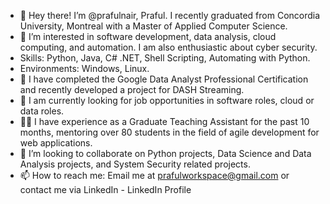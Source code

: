- 👋 Hey there! I’m @prafulnair, Praful. I recently graduated from Concordia University, Montreal with a Master of Applied Computer Science.
- 👀 I’m interested in software development, data analysis, cloud computing, and automation. I am also enthusiastic about cyber security.
- Skills: Python, Java, C# .NET, Shell Scripting, Automating with Python.
- Environments: Windows, Linux.
- 🌱 I have completed the Google Data Analyst Professional Certification and recently developed a project for DASH Streaming.
- 💼 I am currently looking for job opportunities in software roles, cloud or data roles.
- 👨‍🏫 I have experience as a Graduate Teaching Assistant for the past 10 months, mentoring over 80 students in the field of agile development for web applications.
- 💞️ I’m looking to collaborate on Python projects, Data Science and Data Analysis projects, and System Security related projects.
- 📫 How to reach me: Email me at prafulworkspace@gmail.com or contact me via LinkedIn - LinkedIn Profile

<!---
prafulnair/prafulnair is a ✨ special ✨ repository because its `README.md` (this file) appears on your GitHub profile.
You can click the Preview link to take a look at your changes.
--->
